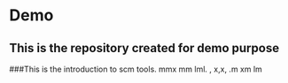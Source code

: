 # Demo

## This is the repository created for demo purpose

###This is the introduction to scm tools.
mmx mm lml.
,  x,x,  .m xm lm 
